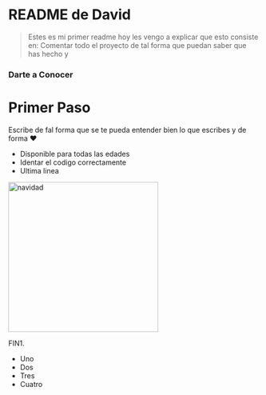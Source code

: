 # README de David
> Estes es mi primer readme hoy les vengo a explicar que esto consiste en: 
> Comentar todo el proyecto de tal forma que puedan saber que has hecho y

### Darte a Conocer
# Primer Paso
Escribe de fal forma que se te pueda entender bien lo que escribes y de forma
&hearts;

* Disponible para todas las edades
* Identar el codigo correctamente
* Ultima linea

<img src="https://images.pexels.com/photos/3018825/pexels-photo-3018825.jpeg?auto=compress&cs=tinysrgb&dpr=2&h=750&w=1260" alt="navidad" width="300px">

FIN1. 
<ul>
<li>Uno</li>
<li>Dos</li>
<li>Tres</li>
<li>Cuatro</li>
</ul>
